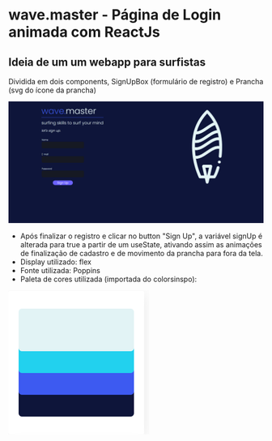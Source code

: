 # wave.master - Página de Login animada com ReactJs
## Ideia de um um webapp para surfistas

Dividida em dois components, SignUpBox (formulário de registro) e Prancha (svg do ícone da prancha)

![](finalscreen.png)

- Após finalizar o registro e clicar no button "Sign Up", a variável signUp é alterada para true a partir de um useState, ativando assim as animações de finalização de cadastro e de movimento da prancha para fora da tela.
- Display utilizado: flex
- Fonte utilizada: Poppins
- Paleta de cores utilizada (importada do colorsinspo):

![](colorpallet.png)
